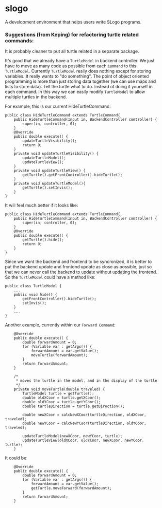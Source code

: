 # slogo

A development environment that helps users write SLogo programs.


### Suggestions (from Keping) for refactoring turtle related commands:

It is probably cleaner to put all turtle related in a separate package. 

It's good that we already have a `TurtleModel` in backend controller. We just have to move as many code as possible from each `Command` to this `TurtleModel`. Currently `TurtleModel` really does nothing except for storing variables. It really wants to "do something". The point of object oriented programming is more than just storing data together (we can use maps and lists to store data). Tell the turtle what to do. Instead of doing it yourself in each command. In this way we can easily modify `TurtleModel` to allow multiple turtles in the backend.

For example, this is our current HideTurtleCommand:

```
public class HideTurtleCommand extends TurtleCommand{
	public HideTurtleCommand(Input in, BackendController controller) {
		super(in, controller, 0);
	}
	@Override
	public double execute() {
		updateTurtleVisibility();
		return 0;
	}
	private void updateTurtleVisibility() {
		updateTurtleModel();
		updateTurtleView();
	}
	private void updateTurtleView() {
		getTurtle().getFrontController().hideTurtle();
	}
	private void updateTurtleModel(){
		getTurtle().setInvis();
	}
}

```

It will feel much better if it looks like:
```
public class HideTurtleCommand extends TurtleCommand{
	public HideTurtleCommand(Input in, BackendController controller) {
		super(in, controller, 0);
	}
	@Override
	public double execute() {
		getTurtle().hide();
		return 0;
	}
}

```

Since we want the backend and frontend to be syncronized, it is better to put the backend update and frontend update as close as possible, just so that we can never call the backend to update without updating the frontend. So the `TurtleModel` could have a method like:
```
public class TurtleModel {
    ...
    public void hide() {
        getFrontController().hideTurtle();
        setInvis();
    }
    ...
}
```

Another example, currently within our `Forward Command`:
```
	@Override
	public double execute() {
		double forwardAmount = 0;
		for (Variable var : getArgs()) {
			forwardAmount = var.getValue();
			moveTurtle(forwardAmount);
		}
		return forwardAmount;
	}

	/*
	 * moves the turtle in the model, and in the display of the turtle
	 */
	private void moveTurtle(double traveled) {
		TurtleModel turtle = getTurtle();
		double oldXCoor = turtle.getXCoor();
		double oldYCoor = turtle.getYCoor();
		double turtleDirection = turtle.getDirection();

		double newXCoor = calcNewXCoor(turtleDirection, oldXCoor, traveled);
		double newYCoor = calcNewYCoor(turtleDirection, oldYCoor, traveled);

		updateTurtleModel(newXCoor, newYCoor, turtle);
		updateTurtleView(oldXCoor, oldYCoor, newXCoor, newYCoor, turtle);
	}
```

It could be:
```
	@Override
	public double execute() {
		double forwardAmount = 0;
		for (Variable var : getArgs()) {
			forwardAmount = var.getValue();
			getTurtle.moveForward(forwardAmount);
		}
		return forwardAmount;
	}
```


